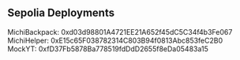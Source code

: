 ## Sepolia Deployments

MichiBackpack: 0xd03d98801A4721EE21A652f45dC5C34f4b3Fe067 <br />
MichiHelper: 0xE15c65F038782314C803B94f0813Abc853feC2B0 <br /> 
MockYT: 0xfD37Fb5878Ba778519fdDdD2655f8eDa05483a15

